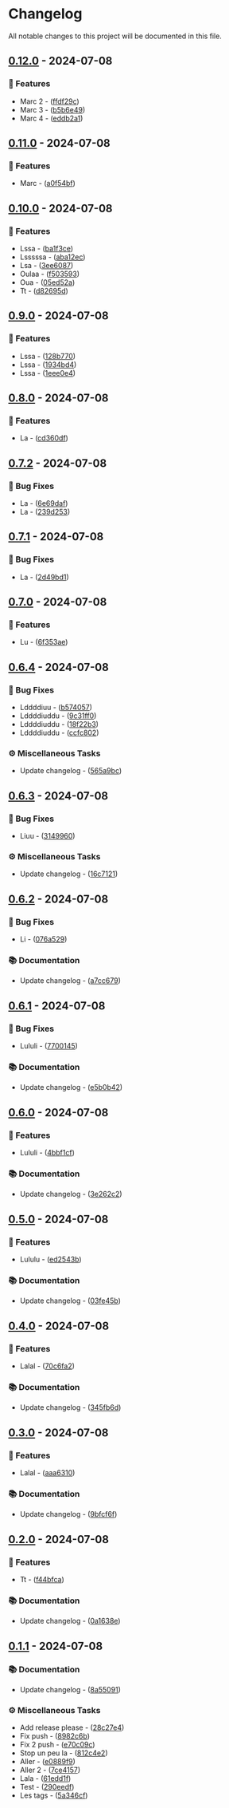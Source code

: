 # Changelog

All notable changes to this project will be documented in this file.

## [0.12.0](https://github.com/alex-robert-fr/release_please_test/compare/v0.11.0..v0.12.0) - 2024-07-08

### 🚀 Features

- Marc 2 - ([ffdf29c](https://github.com/alex-robert-fr/release_please_test/commit/ffdf29c369444383797f220a67e729ea3c64287c))
- Marc 3 - ([b5b6e49](https://github.com/alex-robert-fr/release_please_test/commit/b5b6e49fb4164f563aa9312687e9e6dd80e147c6))
- Marc 4 - ([eddb2a1](https://github.com/alex-robert-fr/release_please_test/commit/eddb2a1367b5c4e5e2b711bac18663f1f85e7b1f))

## [0.11.0](https://github.com/alex-robert-fr/release_please_test/compare/v0.10.0..v0.11.0) - 2024-07-08

### 🚀 Features

- Marc - ([a0f54bf](https://github.com/alex-robert-fr/release_please_test/commit/a0f54bff3593b6b66a7fa4ac6105b879997089b4))

## [0.10.0](https://github.com/alex-robert-fr/release_please_test/compare/v0.9.0..v0.10.0) - 2024-07-08

### 🚀 Features

- Lssa - ([ba1f3ce](https://github.com/alex-robert-fr/release_please_test/commit/ba1f3ce4a106093add2d8157fa5528db53ba4f2c))
- Lsssssa - ([aba12ec](https://github.com/alex-robert-fr/release_please_test/commit/aba12ec92eda11301dead24ddd07fa1b99a8a6e4))
- Lsa - ([3ee6087](https://github.com/alex-robert-fr/release_please_test/commit/3ee6087bc9b907e0cf6ea7c6b18fef203e2df302))
- Oulaa - ([f503593](https://github.com/alex-robert-fr/release_please_test/commit/f503593186ea0a57552f7a0f964003b53da6a7b2))
- Oua - ([05ed52a](https://github.com/alex-robert-fr/release_please_test/commit/05ed52a0889bfcf7b4f8980f3d4703775205de4d))
- Tt - ([d82695d](https://github.com/alex-robert-fr/release_please_test/commit/d82695d99409b89136211c343c4ae5b4eedd7516))

## [0.9.0](https://github.com/alex-robert-fr/release_please_test/compare/v0.8.0..v0.9.0) - 2024-07-08

### 🚀 Features

- Lssa - ([128b770](https://github.com/alex-robert-fr/release_please_test/commit/128b7702001535618b555b3b6078a2e4c0c9c9ce))
- Lssa - ([1934bd4](https://github.com/alex-robert-fr/release_please_test/commit/1934bd4efd2707310dc60816ea52e6eb8e42eca0))
- Lssa - ([1eee0e4](https://github.com/alex-robert-fr/release_please_test/commit/1eee0e47fbb949e5af27e06337e2b8a394d0f3b3))

## [0.8.0](https://github.com/alex-robert-fr/release_please_test/compare/v0.7.2..v0.8.0) - 2024-07-08

### 🚀 Features

- La - ([cd360df](https://github.com/alex-robert-fr/release_please_test/commit/cd360df3edbd079e46ca4fc41477934ee5fbc33d))

## [0.7.2](https://github.com/alex-robert-fr/release_please_test/compare/v0.7.1..v0.7.2) - 2024-07-08

### 🐛 Bug Fixes

- La - ([6e69daf](https://github.com/alex-robert-fr/release_please_test/commit/6e69dafb83d0808fcff13813f301d5bdffdf87ae))
- La - ([239d253](https://github.com/alex-robert-fr/release_please_test/commit/239d25317e22bca55ae2289aa83d7823e34559dc))

## [0.7.1](https://github.com/alex-robert-fr/release_please_test/compare/v0.7.0..v0.7.1) - 2024-07-08

### 🐛 Bug Fixes

- La - ([2d49bd1](https://github.com/alex-robert-fr/release_please_test/commit/2d49bd1e36cde95451d1751c457ab15752ddc9ea))

## [0.7.0](https://github.com/alex-robert-fr/release_please_test/compare/v0.6.4..v0.7.0) - 2024-07-08

### 🚀 Features

- Lu - ([6f353ae](https://github.com/alex-robert-fr/release_please_test/commit/6f353ae57397eb698ad22839b207bd01b0ea5316))

## [0.6.4](https://github.com/alex-robert-fr/release_please_test/compare/v0.6.3..v0.6.4) - 2024-07-08

### 🐛 Bug Fixes

- Lddddiuu - ([b574057](https://github.com/alex-robert-fr/release_please_test/commit/b574057e3e05e657ec9ce87b72f9efe887ef9eaf))
- Lddddiuddu - ([9c31ff0](https://github.com/alex-robert-fr/release_please_test/commit/9c31ff052e74be1288a3a75999f4aa4189649b66))
- Lddddiuddu - ([18f22b3](https://github.com/alex-robert-fr/release_please_test/commit/18f22b3533fd68f5d3eb64dbe3043053e4150eff))
- Lddddiuddu - ([ccfc802](https://github.com/alex-robert-fr/release_please_test/commit/ccfc802db0084da264128a76c4723dd3795685c3))

### ⚙️ Miscellaneous Tasks

- Update changelog - ([565a9bc](https://github.com/alex-robert-fr/release_please_test/commit/565a9bc7b8c1432df298ad996cb54e96a72780d5))

## [0.6.3](https://github.com/alex-robert-fr/release_please_test/compare/v0.6.2..v0.6.3) - 2024-07-08

### 🐛 Bug Fixes

- Liuu - ([3149960](https://github.com/alex-robert-fr/release_please_test/commit/314996045f273f74993d1b6afd055487b6c3230e))

### ⚙️ Miscellaneous Tasks

- Update changelog - ([16c7121](https://github.com/alex-robert-fr/release_please_test/commit/16c7121d11f9e1767f47cd445dacf2ca884895e8))

## [0.6.2](https://github.com/alex-robert-fr/release_please_test/compare/v0.6.1..v0.6.2) - 2024-07-08

### 🐛 Bug Fixes

- Li - ([076a529](https://github.com/alex-robert-fr/release_please_test/commit/076a529a8fafe85a5fd52e699d6da4494d17070f))

### 📚 Documentation

- Update changelog - ([a7cc679](https://github.com/alex-robert-fr/release_please_test/commit/a7cc6791baad91c905e0ad75052c64264b62d831))

## [0.6.1](https://github.com/alex-robert-fr/release_please_test/compare/v0.6.0..v0.6.1) - 2024-07-08

### 🐛 Bug Fixes

- Lululi - ([7700145](https://github.com/alex-robert-fr/release_please_test/commit/77001459a735ef2bc0d8c2951d0b58b135e43061))

### 📚 Documentation

- Update changelog - ([e5b0b42](https://github.com/alex-robert-fr/release_please_test/commit/e5b0b42cc95806294be106c6964d4775e707ef19))

## [0.6.0](https://github.com/alex-robert-fr/release_please_test/compare/v0.5.0..v0.6.0) - 2024-07-08

### 🚀 Features

- Lululi - ([4bbf1cf](https://github.com/alex-robert-fr/release_please_test/commit/4bbf1cf889d33e813b91c5333799f7f833b63f63))

### 📚 Documentation

- Update changelog - ([3e262c2](https://github.com/alex-robert-fr/release_please_test/commit/3e262c243b97adbb1d70ab3d280f0f5cfe15b841))

## [0.5.0](https://github.com/alex-robert-fr/release_please_test/compare/v0.4.0..v0.5.0) - 2024-07-08

### 🚀 Features

- Lululu - ([ed2543b](https://github.com/alex-robert-fr/release_please_test/commit/ed2543be434de69df7c72e0613fe9fd78fbc2bf2))

### 📚 Documentation

- Update changelog - ([03fe45b](https://github.com/alex-robert-fr/release_please_test/commit/03fe45bfae2e5ea9807e39159f162ff962a0954f))

## [0.4.0](https://github.com/alex-robert-fr/release_please_test/compare/v0.3.0..v0.4.0) - 2024-07-08

### 🚀 Features

- Lalal - ([70c6fa2](https://github.com/alex-robert-fr/release_please_test/commit/70c6fa25f845f3087ba80aed8bb986ccd2e5296c))

### 📚 Documentation

- Update changelog - ([345fb6d](https://github.com/alex-robert-fr/release_please_test/commit/345fb6dd6f3eeb1a57c5dc7b24bf666d500b621d))

## [0.3.0](https://github.com/alex-robert-fr/release_please_test/compare/v0.2.0..v0.3.0) - 2024-07-08

### 🚀 Features

- Lalal - ([aaa6310](https://github.com/alex-robert-fr/release_please_test/commit/aaa631031b415a52da2f4a42233551429763e513))

### 📚 Documentation

- Update changelog - ([9bfcf6f](https://github.com/alex-robert-fr/release_please_test/commit/9bfcf6f6d68ed84715c9beb19694f39fde363804))

## [0.2.0](https://github.com/alex-robert-fr/release_please_test/compare/v0.1.1..v0.2.0) - 2024-07-08

### 🚀 Features

- Tt - ([f44bfca](https://github.com/alex-robert-fr/release_please_test/commit/f44bfcae3d2de13e935c3da750c550703bba5545))

### 📚 Documentation

- Update changelog - ([0a1638e](https://github.com/alex-robert-fr/release_please_test/commit/0a1638e4303bfce160d4c28b1fa66bace00aa080))

## [0.1.1](https://github.com/alex-robert-fr/release_please_test/compare/v0.1.0..v0.1.1) - 2024-07-08

### 📚 Documentation

- Update changelog - ([8a55091](https://github.com/alex-robert-fr/release_please_test/commit/8a550917481013762c55f13c07d135f381a4929f))

### ⚙️ Miscellaneous Tasks

- Add release please - ([28c27e4](https://github.com/alex-robert-fr/release_please_test/commit/28c27e48276bce7b9185a778c039065c6694af48))
- Fix push - ([8982c6b](https://github.com/alex-robert-fr/release_please_test/commit/8982c6b725f87f548edd5c3e72508c7603f39901))
- Fix 2 push - ([e70c09c](https://github.com/alex-robert-fr/release_please_test/commit/e70c09c9d314e2d598a364de106b518c89b519f5))
- Stop un peu la - ([812c4e2](https://github.com/alex-robert-fr/release_please_test/commit/812c4e28bf0bd1fa3afdc974c5af84c95e47c233))
- Aller - ([e0889f9](https://github.com/alex-robert-fr/release_please_test/commit/e0889f90b0e601262aec78dc0407ded4f49fec58))
- Aller 2 - ([7ce4157](https://github.com/alex-robert-fr/release_please_test/commit/7ce4157680fee7238576c1cb751fd2cedef5476d))
- Lala - ([61edd1f](https://github.com/alex-robert-fr/release_please_test/commit/61edd1f4c20dcee0129b2868bf1161b204c995eb))
- Test - ([290eedf](https://github.com/alex-robert-fr/release_please_test/commit/290eedf7a549855612956e20c50672deeade17ac))
- Les tags - ([5a346cf](https://github.com/alex-robert-fr/release_please_test/commit/5a346cff425165edc881a9295f93d189cf8ea95d))

